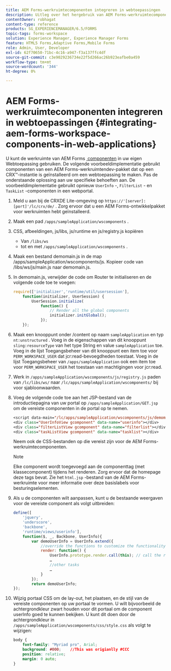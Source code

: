 ```yaml
---
title: AEM Forms-werkruimtecomponenten integreren in webtoepassingen
description: Uitleg over het hergebruik van AEM Forms-werkruimtecomponenten in uw eigen webapps voor het gebruik van functionaliteit en verregaande integratie.
contentOwner: robhagat
content-type: reference
products: SG_EXPERIENCEMANAGER/6.5/FORMS
topic-tags: forms-workspace
solution: Experience Manager, Experience Manager Forms
feature: HTML5 Forms,Adaptive Forms,Mobile Forms
role: Admin, User, Developer
exl-id: 62f70650-71bc-4c16-a947-f3a137ffc4df
source-git-commit: c3e9029236734e22f5d266ac26b923eafbe0a459
workflow-type: tm+mt
source-wordcount: '344'
ht-degree: 0%

---
```


# AEM Forms-werkruimtecomponenten integreren in webtoepassingen {#integrating-aem-forms-workspace-components-in-web-applications}

U kunt de werkruimte van AEM Forms [&#x200B; componenten &#x200B;](/help/forms/using/description-reusable-components.md) in uw eigen Webtoepassing gebruiken. De volgende voorbeeldimplementatie gebruikt componenten van een AEM Forms-werkruimtendev-pakket dat op een CRX™-instantie is geïnstalleerd om een webtoepassing te maken. Pas de onderstaande oplossing aan uw specifieke behoeften aan. De voorbeeldimplementatie gebruikt opnieuw `UserInfo` -, `FilterList` - en `TaskList` -componenten in een webportal.

1. Meld u aan bij de CRXDE Lite-omgeving op `https://'[server]:[port]'/lc/crx/de/` . Zorg ervoor dat u een AEM Forms-ontwikkelpakket voor werkruimten hebt geïnstalleerd.
1. Maak een pad `/apps/sampleApplication/wscomponents` .
1. CSS, afbeeldingen, js/libs, js/runtime en js/registry.js kopiëren

   * Van `/libs/ws`
   * tot en met `/apps/sampleApplication/wscomponents` .

1. Maak een bestand demomain.js in de map /apps/sampleApplication/wscomponents/js. Kopieer code van /libs/ws/js/main.js naar demomain.js.
1. In demomain.js, verwijder de code om Router te initialiseren en de volgende code toe te voegen:

   ```javascript
   require(['initializer','runtime/util/usersession'],
       function(initializer, UserSession) {
           UserSession.initialize(
               function() {
                   // Render all the global components
                   initializer.initGlobal();
               });
       });
   ```

1. Maak een knooppunt onder /content op naam `sampleApplication` en typ `nt:unstructured` . Voeg in de eigenschappen van dit knooppunt `sling:resourceType` van het type String en value `sampleApplication` toe. Voeg in de lijst Toegangsbeheer van dit knooppunt een item toe voor `PERM_WORKSPACE_USER` dat jcr:read-bevoegdheden toestaat. Voeg in de lijst Toegangsbeheer van `/apps/sampleApplication` ook een item toe voor `PERM_WORKSPACE_USER` het toestaan van machtigingen voor jcr:read.
1. Werk in `/apps/sampleApplication/wscomponents/js/registry.js` paden van `/lc/libs/ws/` naar `/lc/apps/sampleApplication/wscomponents/` bij voor sjabloonwaarden.
1. Voeg de volgende code toe aan het JSP-bestand van de introductiepagina van uw portal op `/apps/sampleApplication/GET.jsp` om de vereiste componenten in de portal op te nemen.

   ```jsp
   <script data-main="/lc/apps/sampleApplication/wscomponents/js/demomain" src="/lc/apps/sampleApplication/wscomponents/js/libs/require/require.js"></script>
   <div class="UserInfoView gcomponent" data-name="userinfo"></div>
   <div class="filterListView gcomponent" data-name="filterlist"></div>
   <div class="taskListView gcomponent" data-name="tasklist"></div>
   ```

   Neem ook de CSS-bestanden op die vereist zijn voor de AEM Forms-werkruimtecomponenten.

   >[!NOTE]
   >
   >Elke component wordt toegevoegd aan de componenttag (met klassecomponent) tijdens het renderen. Zorg ervoor dat de homepage deze tags bevat. Zie het `html.jsp` -bestand van de AEM Forms-werkruimte voor meer informatie over deze basislabels voor besturingselementen.

1. Als u de componenten wilt aanpassen, kunt u de bestaande weergaven voor de vereiste component als volgt uitbreiden:

   ```javascript
   define([
       'jquery',
       'underscore',
       'backbone',
       'runtime/views/userinfo'],
       function($, _, Backbone, UserInfo){
           var demoUserInfo = UserInfo.extend({
               //override the functions to customize the functionality
               render: function() {
                   UserInfo.prototype.render.call(this); // call the render function of the super class
                   …
                   //other tasks
                   …
               }
           });
           return demoUserInfo;
   });
   ```

1. Wijzig portaal CSS om de lay-out, het plaatsen, en de stijl van de vereiste componenten op uw portaal te vormen. U wilt bijvoorbeeld de achtergrondkleur zwart houden voor dit portaal om de component userInfo goed te kunnen bekijken. U kunt dit doen door de achtergrondkleur in `/apps/sampleApplication/wscomponents/css/style.css` als volgt te wijzigen:

   ```css
   body {
       font-family: "Myriad pro", Arial;
       background: #000;    //This was origianlly #CCC
       position: relative;
       margin: 0 auto;
   }
   ```

